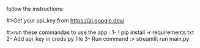 follow the instructions:

#>Get your api_key from https://ai.google.dev/

#>run these commandas to use the app :
1-  ! pip install -r requirements.txt
2-  Add api_key in creds.py file
3-  Run command :> streamlit run main.py  
  
